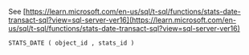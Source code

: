 See [https://learn.microsoft.com/en-us/sql/t-sql/functions/stats-date-transact-sql?view=sql-server-ver16](https://learn.microsoft.com/en-us/sql/t-sql/functions/stats-date-transact-sql?view=sql-server-ver16)
```
STATS_DATE ( object_id , stats_id )
```
